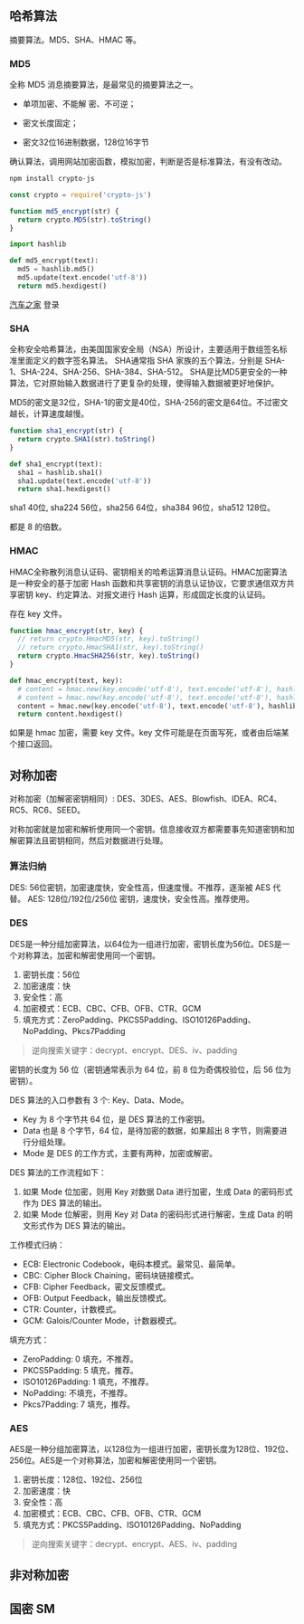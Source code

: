 ## 哈希算法

摘要算法。MD5、SHA、HMAC 等。

### MD5

全称 MD5 消息摘要算法，是最常见的摘要算法之一。

* 单项加密、不能解 密、不可逆；
* 密文长度固定；

* 密文32位16进制数据，128位16字节

确认算法，调用网站加密函数，模拟加密，判断是否是标准算法，有没有改动。

```javascript
npm install crypto-js
```

```javascript
const crypto = require('crypto-js')

function md5_encrypt(str) {
  return crypto.MD5(str).toString()
}
```

```python
import hashlib

def md5_encrypt(text):
  md5 = hashlib.md5()
  md5.update(text.encode('utf-8'))
  return md5.hexdigest()
```

[汽车之家](https://www.autohome.com.cn/beijing/) 登录

### SHA

全称安全哈希算法，由美国国家安全局（NSA）所设计，主要适用于数组签名标准里面定义的数字签名算法。
SHA通常指 SHA 家族的五个算法，分别是 SHA-1、SHA-224、SHA-256、SHA-384、SHA-512。
SHA是比MD5更安全的一种算法，它对原始输入数据进行了更复杂的处理，使得输入数据被更好地保护。

MD5的密文是32位，SHA-1的密文是40位，SHA-256的密文是64位。不过密文越长，计算速度越慢。

```javascript
function sha1_encrypt(str) {
  return crypto.SHA1(str).toString()
}
```

```python
def sha1_encrypt(text):
  sha1 = hashlib.sha1()
  sha1.update(text.encode('utf-8'))
  return sha1.hexdigest()
```

sha1 40位, sha224 56位，sha256 64位，sha384 96位，sha512 128位。

都是 8 的倍数。

### HMAC

HMAC全称散列消息认证码、密钥相关的哈希运算消息认证码。HMAC加密算法是一种安全的基于加密 Hash 函数和共享密钥的消息认证协议，它要求通信双方共享密钥 key、约定算法、对报文进行 Hash 运算，形成固定长度的认证码。

存在 key 文件。

```javascript
function hmac_encrypt(str, key) {
  // return crypto.HmacMD5(str, key).toString()
  // return crypto.HmacSHA1(str, key).toString()
  return crypto.HmacSHA256(str, key).toString()
}
```

```python
def hmac_encrypt(text, key):
  # content = hmac.new(key.encode('utf-8'), text.encode('utf-8'), hashlib.md5)
  # content = hmac.new(key.encode('utf-8'), text.encode('utf-8'), hashlib.sha1)
  content = hmac.new(key.encode('utf-8'), text.encode('utf-8'), hashlib.sha256)
  return content.hexdigest()
```

如果是 hmac 加密，需要 key 文件。key 文件可能是在页面写死，或者由后端某个接口返回。

## 对称加密

对称加密（加解密密钥相同）: DES、3DES、AES、Blowfish、IDEA、RC4、RC5、RC6、SEED。

对称加密就是加密和解析使用同一个密钥。信息接收双方都需要事先知道密钥和加解密算法且密钥相同，然后对数据进行处理。

### 算法归纳

DES: 56位密钥，加密速度快，安全性高，但速度慢。不推荐，逐渐被 AES 代替。
AES: 128位/192位/256位 密钥，速度快，安全性高。推荐使用。

### DES

DES是一种分组加密算法，以64位为一组进行加密，密钥长度为56位。DES是一个对称算法，加密和解密使用同一个密钥。

1. 密钥长度：56位
2. 加密速度：快
3. 安全性：高
4. 加密模式：ECB、CBC、CFB、OFB、CTR、GCM
5. 填充方式：ZeroPadding、PKCS5Padding、ISO10126Padding、NoPadding、Pkcs7Padding

> 逆向搜索关键字：decrypt、encrypt、DES、iv、padding

密钥的长度为 56 位（密钥通常表示为 64 位，前 8 位为奇偶校验位，后 56 位为密钥）。

DES 算法的入口参数有 3 个: Key、Data、Mode。
* Key 为 8 个字节共 64 位，是 DES 算法的工作密钥。
* Data 也是 8 个字节，64 位，是待加密的数据，如果超出 8 字节，则需要进行分组处理。
* Mode 是 DES 的工作方式，主要有两种，加密或解密。

DES 算法的工作流程如下：
1. 如果 Mode 位加密，则用 Key 对数据 Data 进行加密，生成 Data 的密码形式作为 DES 算法的输出。
2. 如果 Mode 位解密，则用 Key 对 Data 的密码形式进行解密，生成 Data 的明文形式作为 DES 算法的输出。

工作模式归纳：
* ECB: Electronic Codebook，电码本模式。最常见、最简单。
* CBC: Cipher Block Chaining，密码块链接模式。
* CFB: Cipher Feedback，密文反馈模式。
* OFB: Output Feedback，输出反馈模式。
* CTR: Counter，计数模式。
* GCM: Galois/Counter Mode，计数器模式。

填充方式：
* ZeroPadding: 0 填充，不推荐。
* PKCS5Padding: 5 填充，推荐。
* ISO10126Padding: 1 填充，不推荐。
* NoPadding: 不填充，不推荐。
* Pkcs7Padding: 7 填充，推荐。

### AES

AES是一种分组加密算法，以128位为一组进行加密，密钥长度为128位、192位、256位。AES是一个对称算法，加密和解密使用同一个密钥。

1. 密钥长度：128位、192位、256位
2. 加密速度：快
3. 安全性：高
4. 加密模式：ECB、CBC、CFB、OFB、CTR、GCM
5. 填充方式：PKCS5Padding、ISO10126Padding、NoPadding

> 逆向搜索关键字：decrypt、encrypt、AES、iv、padding

## 非对称加密

## 国密 SM

